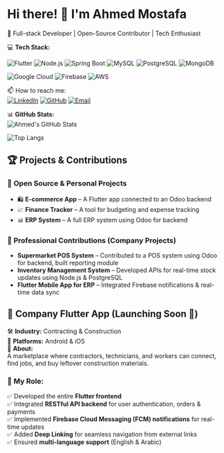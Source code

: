 # Hi there! 👋 I'm Ahmed Mostafa

🚀 Full-stack Developer | Open-Source Contributor | Tech Enthusiast  

💻 **Tech Stack:**  



 ![Flutter](https://img.shields.io/badge/Flutter-02569B?style=flat&logo=flutter&logoColor=white)  ![Node.js](https://img.shields.io/badge/Node.js-43853D?style=flat&logo=node.js&logoColor=white)  ![Spring Boot](https://img.shields.io/badge/Spring_Boot-6DB33F?style=flat&logo=spring-boot&logoColor=white)  ![MySQL](https://img.shields.io/badge/MySQL-4479A1?style=flat&logo=mysql&logoColor=white)  ![PostgreSQL](https://img.shields.io/badge/PostgreSQL-316192?style=flat&logo=postgresql&logoColor=white)  ![MongoDB](https://img.shields.io/badge/MongoDB-4EA94B?style=flat&logo=mongodb&logoColor=white) 



 ![Google Cloud](https://img.shields.io/badge/Google_Cloud-4285F4?style=flat&logo=google-cloud&logoColor=white)  ![Firebase](https://img.shields.io/badge/Firebase-FFCA28?style=flat&logo=firebase&logoColor=black)  ![AWS](https://img.shields.io/badge/AWS-232F3E?style=flat&logo=amazon-aws&logoColor=white) 



📫 How to reach me:  
[![LinkedIn](https://img.shields.io/badge/LinkedIn-0077B5?style=flat&logo=linkedin&logoColor=white)](https://www.linkedin.com/in/ahmed-mostafa-1885731b5)
[![GitHub](https://img.shields.io/badge/GitHub-181717?style=flat&logo=github&logoColor=white)](https://github.com/AhmedMostafaMohamed)
[![Email](https://img.shields.io/badge/Email-D14836?style=flat&logo=gmail&logoColor=white)](mailto:ahmedmostafa1on1@gmail.com)

📊 **GitHub Stats:**  
![Ahmed's GitHub Stats](https://github-readme-stats.vercel.app/api?username=AhmedMostafaMohamed&hide=stars&count_private=true&show_icons=true&theme=dark)  

![Top Langs](https://github-readme-stats.vercel.app/api/top-langs/?username=AhmedMostafaMohamed&layout=compact&theme=dark)


## 🏆 Projects & Contributions  

### 📌 **Open Source & Personal Projects**  
- 🛍 **E-commerce App** – A Flutter app connected to an Odoo backend  
- 📈 **Finance Tracker** – A tool for budgeting and expense tracking  
- 📊 **ERP System** – A full ERP system using Odoo for backend  

### 🔹 **Professional Contributions (Company Projects)**  
- **Supermarket POS System** – Contributed to a POS system using Odoo for backend, built reporting module  
- **Inventory Management System** – Developed APIs for real-time stock updates using Node.js & PostgreSQL  
- **Flutter Mobile App for ERP** – Integrated Firebase notifications & real-time data sync
## 📲 **Company Flutter App (Launching Soon 🚀)**  
🛠 **Industry:** Contracting & Construction  
📱 **Platforms:** Android & iOS  
📌 **About:**  
A marketplace where contractors, technicians, and workers can connect, find jobs, and buy leftover construction materials.  

### 🔹 **My Role:**  
✅ Developed the entire **Flutter frontend**  
✅ Integrated **RESTful API backend** for user authentication, orders & payments  
✅ Implemented **Firebase Cloud Messaging (FCM) notifications** for real-time updates  
✅ Added **Deep Linking** for seamless navigation from external links  
✅ Ensured **multi-language support** (English & Arabic)  




